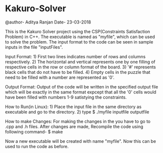 # Kakuro-Solver
@author- Aditya Ranjan
Date- 23-03-2018

This is the Kakuro Solver project using the CSP(Constraints Satisfaction Problem) in C++.
The executable is named as "myfile", which can be used to solve the problem. The input format to the code can be seen in sample inputs in the file "inputFiles".

Input Format: 1) First two lines indicates number of rows and columns respectively.
2) The horizontal and vertical represents one by one filling of respective cells in the row or column format of the board.
3) '#' represents black cells that do not have to be filled.
4) Empty cells in the puzzle that need to be filled with a number are represented as '0'.

Output Format: Output of the code will be written in the specified output file which will be exactly in the same format expcept that all the '0' cells would have been filled with numbers 1-9 satistying the constraints.

How to Run(in Linux): 1) Place the input file in the same directory as executable and go to the directory.
2) type $ ./myfile inputfile outputfile

How to make Changes: For making the changes in the you have to go to .cpp and .h files. After changes are made, Recompile the code using following command-
$ make

Now a new executable will be created with name "myfile". Now this can be used to run the code as before.
